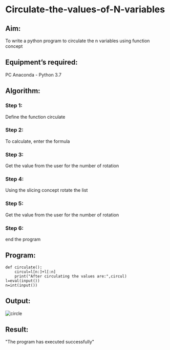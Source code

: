 # Circulate-the-values-of-N-variables
## Aim:
To write a python program to circulate the n variables using function concept
## Equipment’s required:
PC
Anaconda - Python 3.7
## Algorithm: 
### Step 1: 
Define the function circulate
### Step 2: 
To calculate, enter the formula
### Step 3: 
Get the value from the user for the number of rotation
### Step 4: 
Using the slicing concept rotate the list

### Step 5: 
Get the value from the user for the number of rotation
### Step 6: 
end the program
## Program:
```
def circulate():
    circul=l[n:]+l[:n]
    print("After circulating the values are:",circul)
l=eval(input())
n=int(input())
```
## Output:
![circle](https://user-images.githubusercontent.com/118679883/213386819-5168f1ae-4c43-4416-a888-d4ba552df956.png)


## Result:
"The program has executed successfully"
